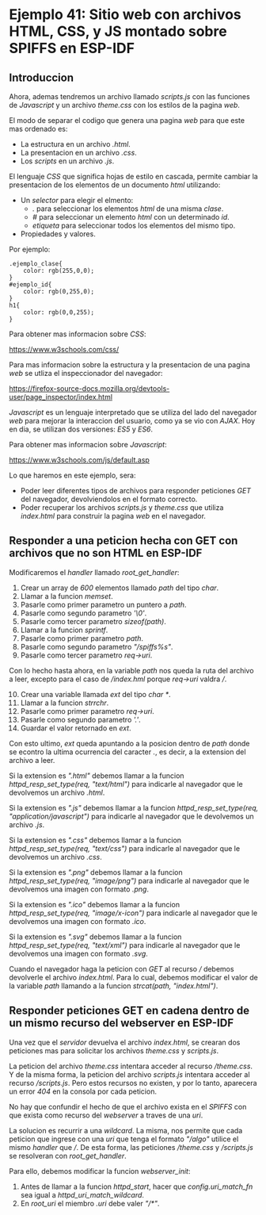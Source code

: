 # Ejemplo 41: Sitio web con archivos HTML, CSS, y JS montado sobre SPIFFS en ESP-IDF

## Introduccion

Ahora, ademas tendremos un archivo llamado _scripts.js_ con las funciones de _Javascript_ y un archivo _theme.css_ con los estilos de la pagina _web_.

El modo de separar el codigo que genera una pagina _web_ para que este mas ordenado es:

- La estructura en un archivo _.html_.
- La presentacion en un archivo _.css_.
- Los _scripts_ en un archivo _.js_.

El lenguaje _CSS_ que significa hojas de estilo en cascada, permite cambiar la presentacion de los elementos de un documento _html_ utilizando:

- Un _selector_ para elegir el elmento:
  - _._ para seleccionar los elementos _html_ de una misma _clase_.
  - _#_ para seleccionar un elemento _html_ con un determinado _id_.
  - _etiqueta_ para seleccionar todos los elementos del mismo tipo.
- Propiedades y valores.

Por ejemplo:

    .ejemplo_clase{
        color: rgb(255,0,0);
    }
    #ejemplo_id{
        color: rgb(0,255,0);
    }
    h1{
        color: rgb(0,0,255);
    }

Para obtener mas informacion sobre _CSS_:

https://www.w3schools.com/css/

Para mas informacion sobre la estructura y la presentacion de una pagina _web_ se utliza el inspeccionador del navegador:

https://firefox-source-docs.mozilla.org/devtools-user/page_inspector/index.html

_Javascript_ es un lenguaje interpretado que se utiliza del lado del navegador _web_ para mejorar la interaccion del usuario, como ya se vio con _AJAX_. Hoy en dia, se utilizan dos versiones: _ES5_ y _ES6_.

Para obtener mas informacion sobre _Javascript_:

https://www.w3schools.com/js/default.asp

Lo que haremos en este ejemplo, sera:

- Poder leer diferentes tipos de archivos para responder peticiones _GET_ del navegador, devolviendolos en el formato correcto.
- Poder recuperar los archivos _scripts.js_ y _theme.css_ que utiliza _index.html_ para construir la pagina _web_ en el navegador.

## Responder a una peticion hecha con GET con archivos que no son HTML en ESP-IDF

Modificaremos el _handler_ llamado _root_get_handler_:

1. Crear un array de _600_ elementos llamado _path_ del tipo _char_.
2. Llamar a la funcion _memset_.
3. Pasarle como primer parametro un puntero a _path_.
4. Pasarle como segundo parametro _'\0'_.
5. Pasarle como tercer parametro _sizeof(path)_.
6. Llamar a la funcion _sprintf_.
7. Pasarle como primer parametro _path_.
8. Pasarle como segundo parametro _"/spiffs%s"_.
9. Pasarle como tercer parametro _req->uri_.

Con lo hecho hasta ahora, en la variable _path_ nos queda la ruta del archivo a leer, excepto para el caso de _/index.hml_ porque _req->uri_ valdra _/_.

10. Crear una variable llamada _ext_ del tipo _char \*_.
11. Llamar a la funcion _strrchr_.
12. Pasarle como primer parametro _req->uri_.
13. Pasarle como segundo parametro _'.'_.
14. Guardar el valor retornado en _ext_.

Con esto ultimo, _ext_ queda apuntando a la posicion dentro de _path_ donde se econtro la ultima ocurrencia del caracter _._, es decir, a la extension del archivo a leer.

Si la extension es _".html"_ debemos llamar a la funcion _httpd_resp_set_type(req, "text/html")_ para indicarle al navegador que le devolvemos un archivo _.html_.

Si la extension es _".js"_ debemos llamar a la funcion _httpd_resp_set_type(req, "application/javascript")_ para indicarle al navegador que le devolvemos un archivo _.js_.

Si la extension es _".css"_ debemos llamar a la funcion _httpd_resp_set_type(req, "text/css")_ para indicarle al navegador que le devolvemos un archivo _.css_.

Si la extension es _".png"_ debemos llamar a la funcion _httpd_resp_set_type(req, "image/png")_ para indicarle al navegador que le devolvemos una imagen con formato _.png_.

Si la extension es _".ico"_ debemos llamar a la funcion _httpd_resp_set_type(req, "image/x-icon")_ para indicarle al navegador que le devolvemos una imagen con formato _.ico_.

Si la extension es _".svg"_ debemos llamar a la funcion _httpd_resp_set_type(req, "text/xml")_ para indicarle al navegador que le devolvemos una imagen con formato _.svg_.

Cuando el navegador haga la peticion con _GET_ al recurso _/_ debemos devolverle el archivo _index.html_. Para lo cual, debemos modificar el valor de la variable _path_ llamando a la funcion _strcat(path, "index.html")_.

## Responder peticiones GET en cadena dentro de un mismo recurso del webserver en ESP-IDF

Una vez que el _servidor_ devuelva el archivo _index.html_, se crearan dos peticiones mas para solicitar los archivos _theme.css_ y _scripts.js_.

La peticion del archivo _theme.css_ intentara acceder al recurso _/theme.css_. Y de la misma forma, la peticion del archivo _scripts.js_ intentara acceder al recurso _/scripts.js_. Pero estos recursos no existen, y por lo tanto, aparecera un error _404_ en la consola por cada peticion.

No hay que confundir el hecho de que el archivo exista en el _SPIFFS_ con que exista como recurso del _webserver_ a traves de una _uri_.

La solucion es recurrir a una _wildcard_. La misma, nos permite que cada peticion que ingrese con una _uri_ que tenga el formato _"/algo"_ utilice el mismo _handler_ que _/_. De esta forma, las peticiones _/theme.css_ y _/scripts.js_ se resolveran con _root_get_handler_.

Para ello, debemos modificar la funcion _webserver_init_:

1. Antes de llamar a la funcion _httpd_start_, hacer que _config.uri_match_fn_ sea igual a _httpd_uri_match_wildcard_.
2. En _root_uri_ el miembro _.uri_ debe valer _"/\*"_.

